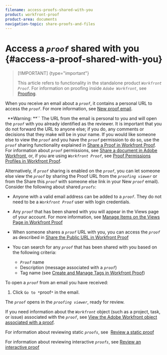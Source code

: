 ```yaml
---
filename: access-proofs-shared-with-you
product: workfront-proof
product-area: documents
navigation-topic: share-proofs-and-files
---
```




# Access a *`proof`* shared with you {#access-a-proof-shared-with-you}



>[!IMPORTANT] {type="important"}
>
>This article refers to functionality in the standalone product *`Workfront Proof`*. For information on proofing inside *`Adobe Workfront`*, see [Proofing](_proofing.md).


When you receive an email about a *`proof`*, it contains a personal URL to access the *`proof`*. For more information, see [New proof email](new-proof-email.md).&nbsp;

` `**Warning: **`` The URL from the email is personal to you and will open the *`proof`* with you already identified as the reviewer. It is important that you do not forward the URL to anyone else; if you do, any comments or decisions that they make will be in your name. If you would like someone else to view the *`proof`* and you have the *`proof`* permission to do so, use the *`proof`* sharing functionality explained in [Share a Proof in Workfront Proof](share-proof.md). For information about *`proof`* permissions, see  [Share a document in Adobe Workfront](document-permissions.md), or, if you are using *`Workfront Proof`*, see [Proof Permissions Profiles in Workfront Proof](proof-perm-profiles-in-wp.md).


Alternatively, if *`proof`* sharing is enabled on the *`proof`*, you can let someone else view the *`proof`* by sharing the Proof URL from the *`proofing viewer`* or from the Share this *`proof`* with someone else link in your New *`proof`* email).
Consider the following about shared *`proofs`*:



* Anyone with a valid email address can be added to a *`proof`*. They do not need to be a *`Workfront Proof`* user with login credentials.

* Any *`proof`* that has been shared with you will appear in the Views page of your account. For more information, see [Manage Items on the Views Page in Workfront Proof](manage-items-on-views-page.md)

* When someone shares a *`proof`* URL with you, you can access the *`proof`* as described in [Share the Public URL in Workfront Proof](share-public-url.md)

* You can search for any *`proof`* that has been shared with you based on the following criteria: 
    
    
    * *`Proof`* name
    * Description (message associated with a *`proof`*)
    * Tag name (see [Create and Manage Tags in Workfront Proof](create-and-manage-tags.md))
    
    



To open a *`proof`* from an email you have received:



1.  Click  `Go to *`proof`*`&nbsp;in the email.


   The *`proof`* opens in the *`proofing viewer`*, ready for review.


   If you need information about the *`Workfront`* object (such as a project, task, or issue) associated with the *`proof`*, see [View the Adobe Workfront object associated with a proof](view-wf-object-associated-with-proof.md).  



   For information about reviewing static *`proofs`*, see&nbsp; [Review a static proof](review-a-static-proof.md)  



   For information about reviewing interactive *`proofs`*, see [Review an interactive proof](review-and-managing-interactive-proofs.md)




